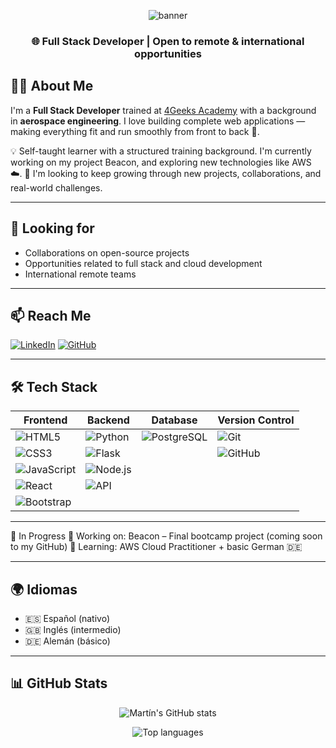 <!-- Banner principal (puedes cambiar el enlace a una imagen tuya o generada con herramientas como readme.so o banner-creator.tools) -->
<p align="center">
  <img src="https://capsule-render.vercel.app/api?type=waving&color=0:5C258D,100:4389A2&height=180&section=header&text=Hola%20👋%20Soy%20Martín&fontSize=30&fontAlign=50&fontColor=ffffff" alt="banner"/>
</p>

<h3 align="center">🌐 Full Stack Developer | Open to remote & international opportunities</h3>


## 👨‍💻 About Me

I'm a **Full Stack Developer** trained at [4Geeks Academy](https://4geeksacademy.com/) with a background in **aerospace engineering**. I love building complete web applications — making everything fit and run smoothly from front to back 🚀.

💡 Self-taught learner with a structured training background. I'm currently working on my project Beacon, and exploring new technologies like AWS ☁️.
🎯 I'm looking to keep growing through new projects, collaborations, and real-world challenges.

---

## 🤝 Looking for
- Collaborations on open-source projects
- Opportunities related to full stack and cloud development
- International remote teams

---

## 📫 Reach Me

[![LinkedIn](https://img.shields.io/badge/LinkedIn-blue?style=for-the-badge&logo=linkedin)](https://www.linkedin.com/in/tu-usuario)
[![GitHub](https://img.shields.io/badge/GitHub-%2312100E.svg?style=for-the-badge&logo=github&logoColor=white)](https://github.com/martincaross)

---

## 🛠️ Tech Stack

| Frontend | Backend | Database | Version Control |
|----------|---------|----------|-----------------|
| ![HTML5](https://img.shields.io/badge/HTML5-E34F26?style=flat-square&logo=html5&logoColor=white) | ![Python](https://img.shields.io/badge/Python-3776AB?style=flat-square&logo=python&logoColor=white) | ![PostgreSQL](https://img.shields.io/badge/PostgreSQL-316192?style=flat-square&logo=postgresql&logoColor=white) | ![Git](https://img.shields.io/badge/Git-F05032?style=flat-square&logo=git&logoColor=white) |
| ![CSS3](https://img.shields.io/badge/CSS3-1572B6?style=flat-square&logo=css3&logoColor=white) | ![Flask](https://img.shields.io/badge/Flask-000000?style=flat-square&logo=flask&logoColor=white) | | ![GitHub](https://img.shields.io/badge/GitHub-181717?style=flat-square&logo=github&logoColor=white) |
| ![JavaScript](https://img.shields.io/badge/JavaScript-F7DF1E?style=flat-square&logo=javascript&logoColor=black) | ![Node.js](https://img.shields.io/badge/Node.js-339933?style=flat-square&logo=node.js&logoColor=white) | |  |
| ![React](https://img.shields.io/badge/React-61DAFB?style=flat-square&logo=react&logoColor=black) | ![API](https://img.shields.io/badge/REST%20API-005571?style=flat-square&logo=api&logoColor=white) | |  |
| ![Bootstrap](https://img.shields.io/badge/Bootstrap-7952B3?style=flat-square&logo=bootstrap&logoColor=white) |  | |  |

---

🚧 In Progress
🔭 Working on: Beacon – Final bootcamp project (coming soon to my GitHub)
🌱 Learning: AWS Cloud Practitioner + basic German 🇩🇪

---

## 🌍 Idiomas

- 🇪🇸 Español (nativo)  
- 🇬🇧 Inglés (intermedio)  
- 🇩🇪 Alemán (básico)

---


## 📊 GitHub Stats

<p align="center">
  <img src="https://github-readme-stats.vercel.app/api?username=martincaross&show_icons=true&theme=github_dark&hide_border=true&hide_title=false" alt="Martín's GitHub stats" />
</p>

<p align="center">
  <img src="https://github-readme-stats.vercel.app/api/top-langs/?username=martincaross&layout=compact&theme=github_dark&hide_border=true" alt="Top languages" />
</p>

